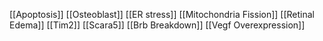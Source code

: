 [[Apoptosis]]
[[Osteoblast]]
[[ER stress]]
[[Mitochondria Fission]]
[[Retinal Edema]]
[[Tim2]]
[[Scara5]]
[[Brb Breakdown]]
[[Vegf Overexpression]]
